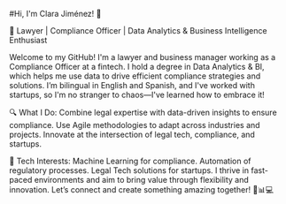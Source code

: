 #Hi, I'm Clara Jiménez! 👋

🚀 Lawyer | Compliance Officer | Data Analytics & Business Intelligence Enthusiast

Welcome to my GitHub! I'm a lawyer and business manager working as a Compliance Officer at a fintech. I hold a degree in Data Analytics & BI, which helps me use data to drive efficient compliance strategies and solutions. I’m bilingual in English and Spanish, and I've worked with startups, so I'm no stranger to chaos—I've learned how to embrace it!


🔍 What I Do:
Combine legal expertise with data-driven insights to ensure compliance.
Use Agile methodologies to adapt across industries and projects.
Innovate at the intersection of legal tech, compliance, and startups.


🌟 Tech Interests:
Machine Learning for compliance.
Automation of regulatory processes.
Legal Tech solutions for startups.
I thrive in fast-paced environments and aim to bring value through flexibility and innovation. Let’s connect and create something amazing together! 💼📊💻
